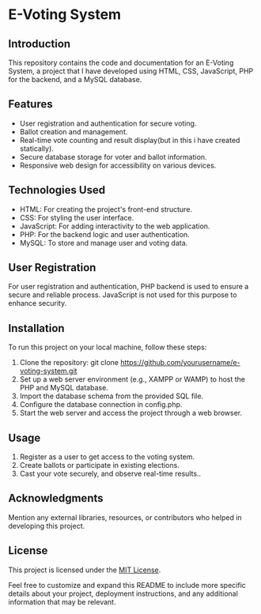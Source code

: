 # E-Voting System

## Introduction
This repository contains the code and documentation for an E-Voting System, a project that I have developed using HTML, CSS, JavaScript, PHP for the backend, and a MySQL database.

## Features
- User registration and authentication for secure voting.
- Ballot creation and management.
- Real-time vote counting and result display(but in this i have created statically).
- Secure database storage for voter and ballot information.
- Responsive web design for accessibility on various devices.

## Technologies Used
- HTML: For creating the project's front-end structure.
- CSS: For styling the user interface.
- JavaScript: For adding interactivity to the web application.
- PHP: For the backend logic and user authentication.
- MySQL: To store and manage user and voting data.

## User Registration
For user registration and authentication, PHP backend is used to ensure a secure and reliable process. JavaScript is not used for this purpose to enhance security.

## Installation
To run this project on your local machine, follow these steps:

1. Clone the repository: git clone https://github.com/yourusername/e-voting-system.git
2. Set up a web server environment (e.g., XAMPP or WAMP) to host the PHP and MySQL database.
3. Import the database schema from the provided SQL file.
4. Configure the database connection in config.php.
5. Start the web server and access the project through a web browser.

## Usage
1. Register as a user to get access to the voting system.
2. Create ballots or participate in existing elections.
3. Cast your vote securely, and observe real-time results..

## Acknowledgments
Mention any external libraries, resources, or contributors who helped in developing this project.

## License
This project is licensed under the [MIT License](LICENSE).

Feel free to customize and expand this README to include more specific details about your project, deployment instructions, and any additional information that may be relevant.
